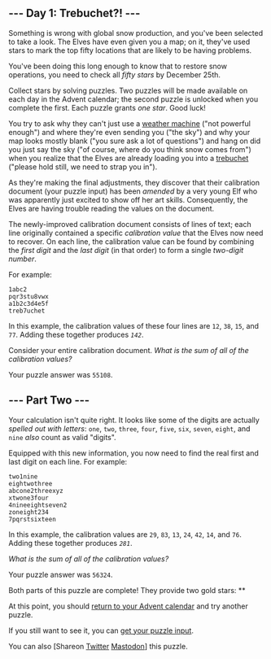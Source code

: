<!DOCTYPE html>
<html lang="en-us">
<head>
<meta charset="utf-8"/>
<title>Day 1 - Advent of Code 2023</title>
<link rel="stylesheet" type="text/css" href="/static/style.css?31"/>
<link rel="stylesheet alternate" type="text/css" href="/static/highcontrast.css?1" title="High Contrast"/>
<link rel="shortcut icon" href="/favicon.png"/>
<script>window.addEventListener('click', function(e,s,r){if(e.target.nodeName==='CODE'&&e.detail===3){s=window.getSelection();s.removeAllRanges();r=document.createRange();r.selectNodeContents(e.target);s.addRange(r);}});</script>
</head><!--




Oh, hello!  Funny seeing you here.

I appreciate your enthusiasm, but you aren't going to find much down here.
There certainly aren't clues to any of the puzzles.  The best surprises don't
even appear in the source until you unlock them for real.

Please be careful with automated requests; I'm not a massive company, and I can
only take so much traffic.  Please be considerate so that everyone gets to play.

If you're curious about how Advent of Code works, it's running on some custom
Perl code. Other than a few integrations (auth, analytics, social media), I
built the whole thing myself, including the design, animations, prose, and all
of the puzzles.

The puzzles are most of the work; preparing a new calendar and a new set of
puzzles each year takes all of my free time for 4-5 months. A lot of effort
went into building this thing - I hope you're enjoying playing it as much as I
enjoyed making it for you!

If you'd like to hang out, I'm @ericwastl@hachyderm.io on Mastodon and
@ericwastl on Twitter.

- Eric Wastl


















































-->
<body>
<header><div><h1 class="title-global"><a href="/">Advent of Code</a></h1><nav><ul><li><a href="/2023/about">[About]</a></li><li><a href="/2023/events">[Events]</a></li><li><a href="https://teespring.com/stores/advent-of-code" target="_blank">[Shop]</a></li><li><a href="/2023/settings">[Settings]</a></li><li><a href="/2023/auth/logout">[Log Out]</a></li></ul></nav><div class="user">Ypsilonx <span class="star-count">2*</span></div></div><div><h1 class="title-event">&nbsp;&nbsp;<span class="title-event-wrap">{:year </span><a href="/2023">2023</a><span class="title-event-wrap">}</span></h1><nav><ul><li><a href="/2023">[Calendar]</a></li><li><a href="/2023/support">[AoC++]</a></li><li><a href="/2023/sponsors">[Sponsors]</a></li><li><a href="/2023/leaderboard">[Leaderboard]</a></li><li><a href="/2023/stats">[Stats]</a></li></ul></nav></div></header>

<div id="sidebar">
<div id="sponsor"><div class="quiet">Our <a href="/2023/sponsors">sponsors</a> help make Advent of Code possible:</div><div class="sponsor"><a href="https://nx.dev/advent-of-code?utm_source=aoc_sponsorship" target="_blank" onclick="if(ga)ga('send','event','sponsor','sidebar',this.href);" rel="noopener">NX</a> - Need a TS repo for AOC? Got you covered! Click the link to get started!</div></div>
</div><!--/sidebar-->

<main>
<article class="day-desc"><h2>--- Day 1: Trebuchet?! ---</h2><p>Something is wrong with global snow production, and you've been selected to take a look. The Elves have even given you a map; on it, they've used stars to mark the top fifty locations that are likely to be having problems.</p>
<p>You've been doing this long enough to know that to restore snow operations, you need to check all <em class="star">fifty stars</em> by December 25th.</p>
<p>Collect stars by solving puzzles.  Two puzzles will be made available on each day in the Advent calendar; the second puzzle is unlocked when you complete the first.  Each puzzle grants <em class="star">one star</em>. Good luck!</p>
<p>You try to ask why they can't just use a <a href="/2015/day/1">weather machine</a> ("not powerful enough") and where they're even sending you ("the sky") and why your map looks mostly blank ("you sure ask a lot of questions") <span title="My hope is that this abomination of a run-on sentence somehow conveys the chaos of being hastily loaded into a trebuchet.">and</span> hang on did you just say the sky ("of course, where do you think snow comes from") when you realize that the Elves are already loading you into a <a href="https://en.wikipedia.org/wiki/Trebuchet" target="_blank">trebuchet</a> ("please hold still, we need to strap you in").</p>
<p>As they're making the final adjustments, they discover that their calibration document (your puzzle input) has been <em>amended</em> by a very young Elf who was apparently just excited to show off her art skills. Consequently, the Elves are having trouble reading the values on the document.</p>
<p>The newly-improved calibration document consists of lines of text; each line originally contained a specific <em>calibration value</em> that the Elves now need to recover. On each line, the calibration value can be found by combining the <em>first digit</em> and the <em>last digit</em> (in that order) to form a single <em>two-digit number</em>.</p>
<p>For example:</p>
<pre><code>1abc2
pqr3stu8vwx
a1b2c3d4e5f
treb7uchet
</code></pre>
<p>In this example, the calibration values of these four lines are <code>12</code>, <code>38</code>, <code>15</code>, and <code>77</code>. Adding these together produces <code><em>142</em></code>.</p>
<p>Consider your entire calibration document. <em>What is the sum of all of the calibration values?</em></p>
</article>
<p>Your puzzle answer was <code>55108</code>.</p><article class="day-desc"><h2 id="part2">--- Part Two ---</h2><p>Your calculation isn't quite right. It looks like some of the digits are actually <em>spelled out with letters</em>: <code>one</code>, <code>two</code>, <code>three</code>, <code>four</code>, <code>five</code>, <code>six</code>, <code>seven</code>, <code>eight</code>, and <code>nine</code> <em>also</em> count as valid "digits".</p>
<p>Equipped with this new information, you now need to find the real first and last digit on each line. For example:</p>
<pre><code>two1nine
eightwothree
abcone2threexyz
xtwone3four
4nineeightseven2
zoneight234
7pqrstsixteen
</code></pre>
<p>In this example, the calibration values are <code>29</code>, <code>83</code>, <code>13</code>, <code>24</code>, <code>42</code>, <code>14</code>, and <code>76</code>. Adding these together produces <code><em>281</em></code>.</p>
<p><em>What is the sum of all of the calibration values?</em></p>
</article>
<p>Your puzzle answer was <code>56324</code>.</p><p class="day-success">Both parts of this puzzle are complete! They provide two gold stars: **</p>
<p>At this point, you should <a href="/2023">return to your Advent calendar</a> and try another puzzle.</p>
<p>If you still want to see it, you can <a href="1/input" target="_blank">get your puzzle input</a>.</p>
<p>You can also <span class="share">[Share<span class="share-content">on
  <a href="https://twitter.com/intent/tweet?text=I%27ve+completed+%22Trebuchet%3F%21%22+%2D+Day+1+%2D+Advent+of+Code+2023&amp;url=https%3A%2F%2Fadventofcode%2Ecom%2F2023%2Fday%2F1&amp;related=ericwastl&amp;hashtags=AdventOfCode" target="_blank">Twitter</a>
  <a href="javascript:void(0);" onclick="var ms; try{ms=localStorage.getItem('mastodon.server')}finally{} if(typeof ms!=='string')ms=''; ms=prompt('Mastodon Server?',ms); if(typeof ms==='string' && ms.length){this.href='https://'+ms+'/share?text=I%27ve+completed+%22Trebuchet%3F%21%22+%2D+Day+1+%2D+Advent+of+Code+2023+%23AdventOfCode+https%3A%2F%2Fadventofcode%2Ecom%2F2023%2Fday%2F1';try{localStorage.setItem('mastodon.server',ms);}finally{}}else{return false;}" target="_blank">Mastodon</a
></span>]</span> this puzzle.</p>
</main>

<!-- ga -->
<script>
(function(i,s,o,g,r,a,m){i['GoogleAnalyticsObject']=r;i[r]=i[r]||function(){
(i[r].q=i[r].q||[]).push(arguments)},i[r].l=1*new Date();a=s.createElement(o),
m=s.getElementsByTagName(o)[0];a.async=1;a.src=g;m.parentNode.insertBefore(a,m)
})(window,document,'script','//www.google-analytics.com/analytics.js','ga');
ga('create', 'UA-69522494-1', 'auto');
ga('set', 'anonymizeIp', true);
ga('send', 'pageview');
</script>
<!-- /ga -->
</body>
</html>